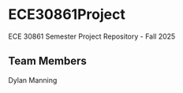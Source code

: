 # ECE30861Project
ECE 30861 Semester Project Repository - Fall 2025
 
Team Members
----------------
Dylan Manning

